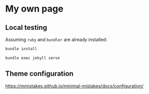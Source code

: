 # My own page

## Local testing

Assuming `ruby` and `bundler` are already installed:

```bash
bundle install
```

```bash
bundle exec jekyll serve
```

## Theme configuration

<https://mmistakes.github.io/minimal-mistakes/docs/configuration/>
